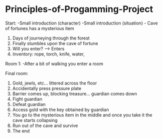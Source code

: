 # Principles-of-Progamming-Project
Start:
-Small introduction (character)
-Small introduction (situation) - Cave of fortunes has a mysterious item
  1. Days of journeying through the forest
  2. Finally stumbles upon the cave of fortune
  3. Will you enter? --> Enters
  4. Inventory: rope, torch, knife, water,

Room 1: 
-After a bit of walking you enter a room


Final room:
  1. Gold, jewls, etc... littered across the floor
  2. Accidentally press pressure plate
  3. Barrier comes up, blocking treasure... guardian comes down
  4. Fight guardian
  5. Defeat guardian
  6. Access gold with the key obtained by guardian
  7. You go to the mysterious item in the middle and once you take it the cave starts collapsing
  8. Run out of the cave and survive
  9. The end
